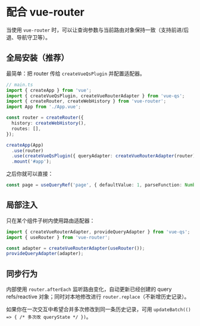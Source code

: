 # 配合 vue-router

当使用 `vue-router` 时，可以让查询参数与当前路由对象保持一致（支持前进/后退、导航守卫等）。

## 全局安装（推荐）

最简单：把 router 传给 `createVueQsPlugin` 并配置适配器。

```ts
// main.ts
import { createApp } from 'vue';
import { createVueQsPlugin, createVueRouterAdapter } from 'vue-qs';
import { createRouter, createWebHistory } from 'vue-router';
import App from './App.vue';

const router = createRouter({
  history: createWebHistory(),
  routes: [],
});

createApp(App)
  .use(router)
  .use(createVueQsPlugin({ queryAdapter: createVueRouterAdapter(router) }))
  .mount('#app');
```

之后你就可以直接：

```ts
const page = useQueryRef('page', { defaultValue: 1, parseFunction: Number });
```

## 局部注入

只在某个组件子树内使用路由适配器：

```ts
import { createVueRouterAdapter, provideQueryAdapter } from 'vue-qs';
import { useRouter } from 'vue-router';

const adapter = createVueRouterAdapter(useRouter());
provideQueryAdapter(adapter);
```

## 同步行为

内部使用 `router.afterEach` 监听路由变化，自动更新已经创建的 query refs/reactive 对象；同时对本地修改进行 `router.replace`（不新增历史记录）。

如果你在一次交互中希望合并多次修改到同一条历史记录，可用 `updateBatch(() => { /* 多次改 queryState */ })`。
